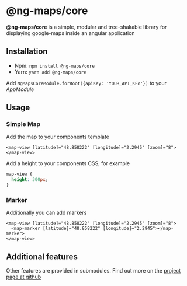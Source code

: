 # @ng-maps/core

**@ng-maps/core** is a simple, modular and tree-shakable library for displaying google-maps inside an angular application

## Installation

- Npm: `npm install @ng-maps/core`
- Yarn: `yarn add @ng-maps/core`

Add `NgMapsCoreModule.forRoot({apiKey: 'YOUR_API_KEY'})` to your _AppModule_

## Usage

### Simple Map

Add the map to your components template

```angular2html
<map-view [latitude]="48.858222" [longitude]="2.2945" [zoom]="8"></map-view>
```

Add a height to your components CSS, for example

```CSS
map-view {
  height: 300px;
}
```

### Marker

Additionally you can add markers

```angular2html
<map-view [latitude]="48.858222" [longitude]="2.2945" [zoom]="8">
  <map-marker [latitude]="48.858222" [longitude]="2.2945"></map-marker>
</map-view>
```

## Additional features

Other features are provided in submodules. Find out more on the [project page at github](https://github.com/ng-maps/ng-maps)
